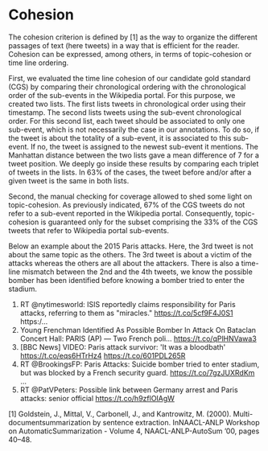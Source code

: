 # Cohesion

The cohesion criterion is defined by [1] as the way to organize the different passages of text (here tweets) in a way that is efficient for the reader. Cohesion can be expressed, among others, in terms of topic-cohesion or time line ordering.

First, we evaluated the time line cohesion of our candidate gold standard (CGS) by comparing their chronological ordering with the chronological order of the sub-events in the Wikipedia portal. For this purpose, we created two lists. The first lists tweets in chronological order using their timestamp. The second lists tweets using the sub-event chronological order.  For this second list, each tweet should be associated to only one sub-event, which is not necessarily the case in our annotations. To do so, if the tweet is about the totality of a sub-event, it is associated to this sub-event. If no, the tweet is assigned to the newest sub-event it mentions. The Manhattan distance between the two lists gave a mean difference of 7 for a tweet position. We deeply go inside these results by comparing each triplet of tweets in the lists. In 63% of the cases, the tweet before and/or after a given tweet is the same in both lists. 

Second, the manual checking for coverage allowed to shed some light on topic-cohesion. As previously indicated, 67% of the CGS tweets do not refer to a sub-event reported in the Wikipedia portal. Consequently, topic-cohesion is guaranteed only for the subset comprising the 33% of the CGS tweets that refer to Wikipedia portal sub-events.


Below an example about the 2015 Paris attacks. Here, the 3rd tweet is not about the same topic as the others. The 3rd tweet is about a victim of the attacks whereas the others are all about the attackers. There is also a time-line mismatch between the 2nd and the 4th tweets, we know the possible bomber has been identified before knowing a bomber tried to enter the stadium.

1. RT @nytimesworld: ISIS reportedly claims responsibility for Paris attacks, referring to them as "miracles." https://t.co/5cf9F4J0S1 https:/…
2. Young Frenchman Identified As Possible Bomber In Attack On Bataclan Concert Hall: PARIS (AP) — Two French poli... https://t.co/qPlHNVawa3
3. [BBC News] VIDEO: Paris attack survivor: 'It was a bloodbath' https://t.co/eqs6HTrHz4 https://t.co/601PDL265R
4. RT @BrookingsFP: Paris Attacks: Suicide bomber tried to enter stadium, but was blocked by a French security guard. https://t.co/7gzJUXRdKm …
5. RT @PatVPeters: Possible link between Germany arrest and Paris attacks: senior official https://t.co/h9zflOIAgW


[1] Goldstein, J., Mittal, V., Carbonell, J., and Kantrowitz, M. (2000). Multi-documentsummarization by sentence extraction.   InNAACL-ANLP Workshop on AutomaticSummarization - Volume 4, NAACL-ANLP-AutoSum ’00, pages 40–48.
